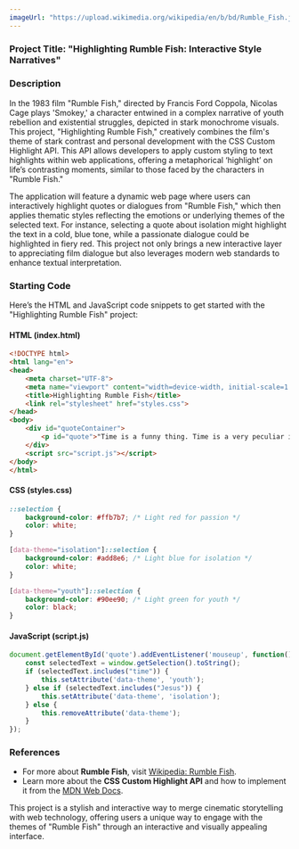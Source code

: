 ```yaml
---
imageUrl: "https://upload.wikimedia.org/wikipedia/en/b/bd/Rumble_Fish.jpg"
---
```


### Project Title: **"Highlighting Rumble Fish: Interactive Style Narratives"**

### Description
In the 1983 film "Rumble Fish," directed by Francis Ford Coppola, Nicolas Cage plays 'Smokey,' a character entwined in a complex narrative of youth rebellion and existential struggles, depicted in stark monochrome visuals. This project, "Highlighting Rumble Fish," creatively combines the film's theme of stark contrast and personal development with the CSS Custom Highlight API. This API allows developers to apply custom styling to text highlights within web applications, offering a metaphorical ‘highlight’ on life’s contrasting moments, similar to those faced by the characters in "Rumble Fish."

The application will feature a dynamic web page where users can interactively highlight quotes or dialogues from "Rumble Fish," which then applies thematic styles reflecting the emotions or underlying themes of the selected text. For instance, selecting a quote about isolation might highlight the text in a cold, blue tone, while a passionate dialogue could be highlighted in fiery red. This project not only brings a new interactive layer to appreciating film dialogue but also leverages modern web standards to enhance textual interpretation.

### Starting Code
Here’s the HTML and JavaScript code snippets to get started with the "Highlighting Rumble Fish" project:

#### HTML (index.html)
```html
<!DOCTYPE html>
<html lang="en">
<head>
    <meta charset="UTF-8">
    <meta name="viewport" content="width=device-width, initial-scale=1.0">
    <title>Highlighting Rumble Fish</title>
    <link rel="stylesheet" href="styles.css">
</head>
<body>
    <div id="quoteContainer">
        <p id="quote">"Time is a funny thing. Time is a very peculiar item. You see when you're young, you're a kid, you got time, you got nothing but time. Throw away a couple of years here, a couple of years there... it doesn't matter. You know. The older you get you say, 'Jesus, how much I got? I got thirty-five summers left.' Think about it. Thirty-five summers."</p>
    </div>
    <script src="script.js"></script>
</body>
</html>
```

#### CSS (styles.css)
```css
::selection {
    background-color: #ffb7b7; /* Light red for passion */
    color: white;
}

[data-theme="isolation"]::selection {
    background-color: #add8e6; /* Light blue for isolation */
    color: white;
}

[data-theme="youth"]::selection {
    background-color: #90ee90; /* Light green for youth */
    color: black;
}
```

#### JavaScript (script.js)
```javascript
document.getElementById('quote').addEventListener('mouseup', function() {
    const selectedText = window.getSelection().toString();
    if (selectedText.includes("time")) {
        this.setAttribute('data-theme', 'youth');
    } else if (selectedText.includes("Jesus")) {
        this.setAttribute('data-theme', 'isolation');
    } else {
        this.removeAttribute('data-theme');
    }
});
```

### References
- For more about **Rumble Fish**, visit [Wikipedia: Rumble Fish](https://en.wikipedia.org/wiki/Rumble_Fish).
- Learn more about the **CSS Custom Highlight API** and how to implement it from the [MDN Web Docs](https://developer.mozilla.org/en-US/docs/Web/API/CSS_Custom_Highlight_API).

This project is a stylish and interactive way to merge cinematic storytelling with web technology, offering users a unique way to engage with the themes of "Rumble Fish" through an interactive and visually appealing interface.